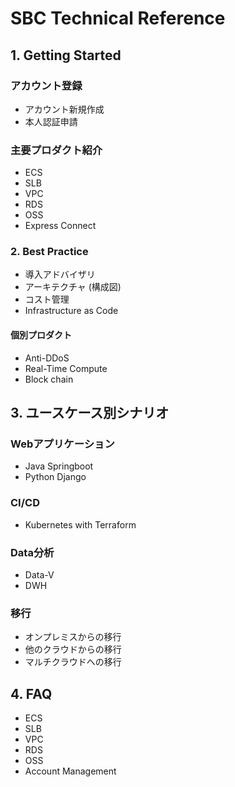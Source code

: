 # SBC Technical Reference

## 1. Getting Started
### アカウント登録  
* アカウント新規作成  
* 本人認証申請

### 主要プロダクト紹介
* ECS
* SLB
* VPC
* RDS
* OSS
* Express Connect 

### 2. Best Practice
* 導入アドバイザリ
* アーキテクチャ (構成図)
* コスト管理
* Infrastructure as Code

#### 個別プロダクト
* Anti-DDoS
* Real-Time Compute
* Block chain


## 3. ユースケース別シナリオ
### Webアプリケーション
* Java Springboot
* Python Django

### CI/CD
* Kubernetes with Terraform

### Data分析
* Data-V
* DWH

###  移行
* オンプレミスからの移行
* 他のクラウドからの移行
* マルチクラウドへの移行

## 4. FAQ
* ECS
* SLB
* VPC
* RDS
* OSS
* Account Management



